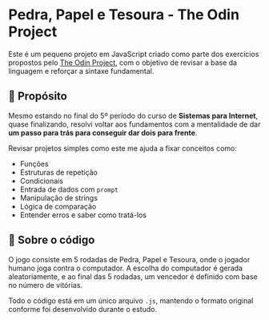 # Pedra, Papel e Tesoura - The Odin Project

Este é um pequeno projeto em JavaScript criado como parte dos exercícios propostos pelo [The Odin Project](https://www.theodinproject.com/), com o objetivo de revisar a base da linguagem e reforçar a sintaxe fundamental.

## 🧠 Propósito

Mesmo estando no final do 5º período do curso de **Sistemas para Internet**, quase finalizando, resolvi voltar aos fundamentos com a mentalidade de dar **um passo para trás para conseguir dar dois para frente**.

Revisar projetos simples como este me ajuda a fixar conceitos como:

- Funções
- Estruturas de repetição
- Condicionais
- Entrada de dados com `prompt`
- Manipulação de strings
- Lógica de comparação
- Entender erros e saber como tratá-los

## 📄 Sobre o código

O jogo consiste em 5 rodadas de Pedra, Papel e Tesoura, onde o jogador humano joga contra o computador. A escolha do computador é gerada aleatoriamente, e ao final das 5 rodadas, um vencedor é definido com base no número de vitórias.

Todo o código está em um único arquivo `.js`, mantendo o formato original conforme foi desenvolvido durante o estudo.

